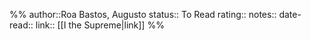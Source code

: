 %%
author::Roa Bastos, Augusto
status:: To Read
rating::
notes::
date-read::
link:: [[I the Supreme|link]]
%%